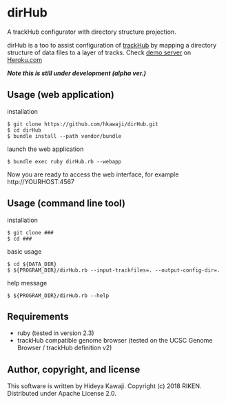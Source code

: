 dirHub
===
A trackHub configurator with directory structure projection.

dirHub is a too to assist configuration of [trackHub](https://genome.ucsc.edu/goldenpath/help/trackDb/trackDbHub.html) by mapping a directory structure of data files to a layer of tracks. Check [demo server](http://dirHub.herokuapp.com) on [Heroku.com](Heroku.com)

***Note this is still under development (alpha ver.)***

Usage (web application)
---

installation

```
$ git clone https://github.com/hkawaji/dirHub.git 
$ cd dirHub
$ bundle install --path vendor/bundle
```

launch the web application

```
$ bundle exec ruby dirHub.rb --webapp
```

Now you are ready to access the web interface, for example http://YOURHOST:4567


Usage (command line tool)
---

installation

```
$ git clone ###
$ cd ###
```


basic usage

```
$ cd ${DATA_DIR}
$ ${PROGRAM_DIR}/dirHub.rb --input-trackfiles=. --output-config-dir=.
```

help message

```
$ ${PROGRAM_DIR}/dirHub.rb --help
```


Requirements
---
* ruby (tested in version 2.3)
* trackHub compatible genome browser (tested on the UCSC Genome Browser / trackHub definition v2)


Author, copyright, and license
---
This software is written by Hideya Kawaji. Copyright (c) 2018 RIKEN.
Distributed under Apache License 2.0.